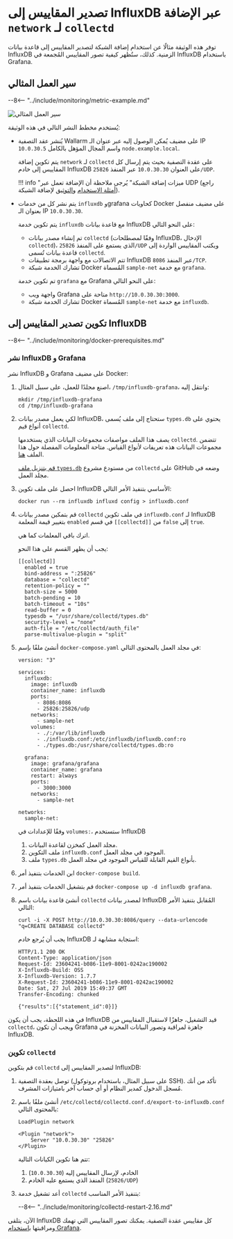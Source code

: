 [img-network-plugin-influxdb]:     ../../images/monitoring/network-plugin-influxdb.png

[doc-grafana]:                     working-with-grafana.md

[link-collectd-networking]:        https://collectd.org/wiki/index.php/Networking_introduction
[link-network-plugin]:             https://www.collectd.org/documentation/manpages/collectd.conf.html
[link-typesdb]:                    https://www.collectd.org/documentation/manpages/types.db.html
[link-typesdb-file]:               https://github.com/collectd/collectd/blob/master/src/types.db

#   تصدير المقاييس إلى InfluxDB عبر الإضافة `network` لـ `collectd`

توفر هذه الوثيقة مثالًا عن استخدام إضافة الشبكة لتصدير المقاييس إلى قاعدة بيانات InfluxDB الزمنية. كذلك، ستُظهر كيفية تصور المقاييس المُجمعة في InfluxDB باستخدام Grafana.

##  سير العمل المثالي

--8<-- "../include/monitoring/metric-example.md"

![سير العمل المثالي][img-network-plugin-influxdb]

يُستخدم مخطط النشر التالي في هذه الوثيقة:
*   يُنشر عقد التصفية Wallarm على مضيف يُمكن الوصول إليه عبر عنوان الـ IP `10.0.30.5` واسم المجال المؤهل بالكامل `node.example.local`.
    
    يتم تكوين إضافة `network` لـ `collectd` على عقدة التصفية بحيث يتم إرسال كل المقاييس إلى خادم InfluxDB على العنوان `10.0.30.30` عبر المنفذ `25826/UDP`.
    
      
    !!! info "ميزات إضافة الشبكة"
        يُرجى ملاحظة أن الإضافة تعمل عبر UDP (راجع [أمثلة الاستخدام][link-collectd-networking] و[التوثيق][link-network-plugin] لإضافة الشبكة).
    
    
*   يتم نشر كل من خدمات `influxdb` وgrafana كحاويات Docker على مضيف منفصل بعنوان الـ IP `10.0.30.30`.

    يتم تكوين خدمة `influxdb` مع قاعدة بيانات InfluxDB على النحو التالي:

      * تم إنشاء مصدر بيانات `collectd` (وفقًا لمصطلحات InfluxDB، الإدخال `collectd`)، الذي يستمع على المنفذ `25826/UDP` ويكتب المقاييس الواردة إلى قاعدة بيانات تُسمى `collectd`.
      * تتم الاتصالات مع واجهة برمجة تطبيقات InfluxDB عبر المنفذ `8086/TCP`.
      * تشارك الخدمة شبكة Docker المُسماة `sample-net` مع خدمة `grafana`.
    
    
    
    تم تكوين خدمة `grafana` مع Grafana على النحو التالي:
    
      * واجهة ويب Grafana متاحة على `http://10.0.30.30:3000`.
      * تشارك الخدمة شبكة Docker المُسماة `sample-net` مع خدمة `influxdb`.

##  تكوين تصدير المقاييس إلى InfluxDB

--8<-- "../include/monitoring/docker-prerequisites.md"

### نشر InfluxDB و Grafana

نشر InfluxDB و Grafana على مضيف Docker:
1.  اصنع مجلدًا للعمل، على سبيل المثال، `/tmp/influxdb-grafana`، وانتقل إليه:
    
    ```
    mkdir /tmp/influxdb-grafana
    cd /tmp/influxdb-grafana
    ```
    
2.  لكي يعمل مصدر بيانات InfluxDB، ستحتاج إلى ملف يُسمى `types.db` يحتوي على أنواع قيم `collectd`.
    
    يصف هذا الملف مواصفات مجموعات البيانات الذي يستخدمها `collectd`. تتضمن مجموعات البيانات هذه تعريفات لأنواع القياس. متاحة المعلومات المفصلة حول هذا الملف [هنا][link-typesdb].
    
    [قم بتنزيل ملف `types.db`][link-typesdb-file] من مستودع مشروع `collectd` على GitHub وضعه في مجلد العمل.
    
3.  احصل على ملف تكوين InfluxDB الأساسي بتنفيذ الأمر التالي: 
    
    ```
    docker run --rm influxdb influxd config > influxdb.conf
    ```
    
4.  قم بتمكين مصدر بيانات `collectd` في ملف تكوين `influxdb.conf` لـ InfluxDB بتغيير قيمة المعلمة `enabled` في قسم `[[collectd]]` من `false` إلى `true`.
    
    اترك باقي المعلمات كما هي.
   
    يجب أن يظهر القسم على هذا النحو:
   
    ```
    [[collectd]]
      enabled = true
      bind-address = ":25826"
      database = "collectd"
      retention-policy = ""
      batch-size = 5000
      batch-pending = 10
      batch-timeout = "10s"
      read-buffer = 0
      typesdb = "/usr/share/collectd/types.db"
      security-level = "none"
      auth-file = "/etc/collectd/auth_file"
      parse-multivalue-plugin = "split"  
    ```
    
5.  أنشئ ملفًا بإسم `docker-compose.yaml` في مجلد العمل بالمحتوى التالي:
   
    ```
    version: "3"
    
    services:
      influxdb:
        image: influxdb
        container_name: influxdb
        ports:
          - 8086:8086
          - 25826:25826/udp
        networks:
          - sample-net
        volumes:
          - ./:/var/lib/influxdb
          - ./influxdb.conf:/etc/influxdb/influxdb.conf:ro
          - ./types.db:/usr/share/collectd/types.db:ro
    
      grafana:
        image: grafana/grafana
        container_name: grafana
        restart: always
        ports:
          - 3000:3000
        networks:
          - sample-net
    
    networks:
      sample-net:
    ```

    وفقًا للإعدادات في `volumes:`، ستستخدم InfluxDB
    1.  مجلد العمل كمخزن لقاعدة البيانات.
    2.  ملف التكوين `influxdb.conf` الموجود في مجلد العمل.
    3.  ملف `types.db` بأنواع القيم القابلة للقياس الموجود في مجلد العمل.  
    
6.  ابن الخدمات بتنفيذ أمر `docker-compose build`.
    
7.  قم بتشغيل الخدمات بتنفيذ أمر `docker-compose up -d influxdb grafana`.
    
8.  أنشئ قاعدة بيانات باسم `collectd` لمصدر بيانات InfluxDB المُقابل بتنفيذ الأمر التالي:
   
    ```
    curl -i -X POST http://10.0.30.30:8086/query --data-urlencode "q=CREATE DATABASE collectd"
    ```
    
    يجب أن يُرجع خادم InfluxDB استجابة مشابهة لـ:
   
    ```
    HTTP/1.1 200 OK
    Content-Type: application/json
    Request-Id: 23604241-b086-11e9-8001-0242ac190002
    X-Influxdb-Build: OSS
    X-Influxdb-Version: 1.7.7
    X-Request-Id: 23604241-b086-11e9-8001-0242ac190002
    Date: Sat, 27 Jul 2019 15:49:37 GMT
    Transfer-Encoding: chunked
    
    {"results":[{"statement_id":0}]}
    ```
    
في هذه اللحظة، يجب أن يكون InfluxDB قيد التشغيل، جاهزًا لاستقبال المقاييس من `collectd`، ويجب أن تكون Grafana جاهزة لمراقبة وتصور البيانات المخزنة في InfluxDB.

### تكوين `collectd`

قم بتكوين `collectd` لتصدير المقاييس إلى InfluxDB:
1. توصل بعقدة التصفية (على سبيل المثال، باستخدام بروتوكول SSH). تأكد من أنك مُسجل الدخول كمدير النظام أو أي حساب آخر بامتيازات المشرف.
2. أنشئ ملفًا باسم `/etc/collectd/collectd.conf.d/export-to-influxdb.conf` بالمحتوى التالي:
   
    ```
    LoadPlugin network
    
    <Plugin "network">
        Server "10.0.30.30" "25826"
    </Plugin>
    ```
    
    تتم هنا تكوين الكيانات التالية:

    1.  الخادم، لإرسال المقاييس إليه (`10.0.30.30`)
    2.  المنفذ الذي يستمع عليه الخادم (`25826/UDP`)
    
3. أعد تشغيل خدمة `collectd` بتنفيذ الأمر المناسب:

    --8<-- "../include/monitoring/collectd-restart-2.16.md"

الآن، يتلقى InfluxDB كل مقاييس عقدة التصفية. يمكنك تصور المقاييس التي تهمك ومراقبتها [باستخدام Grafana][doc-grafana].